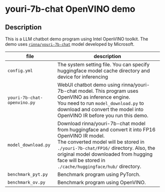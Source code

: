 # youri-7b-chat OpenVINO demo

## Description
This is a LLM chatbot demo program using Intel OpenVINO toolkit. The demo uses [`rinna/youri-7b-chat`](https://huggingface.co/rinna/youri-7b-chat) model developed by Microsoft.

|file|description|
|---|---|
|`config.yml`|The system setting file. You can specify huggingface model cache directory and device for inferencing|
|`youri-7b-chat-openvino.py`|WebUI chatbot demo using rinna/youri-7b-chat model. This program uses OpenVINO as inference engine.<br>You need to run `model_download.py` to download and convert the model into OpenVINO IR before you run this demo.|
|`model_download.py`|Download rinna/youri-7b-chat model from huggingface and convert it into FP16 OpenVINO IR model.<br>The converted model will be stored in `./youri-7b-chat/FP16/` directory. Also, the original model downloaded from hugging face will be stored in `./cache/huggingface/hub/` directory.|
|`benchmark_pyt.py`|Benchmark program using PyTorch.|
|`benchmark_ov.py`|Benchmark program using OpenVINO.|
